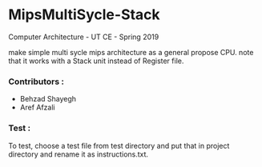 # MipsMultiSycle-Stack
Computer Architecture - UT CE - Spring 2019

make simple multi sycle mips architecture as a general propose CPU. note that it works with a Stack unit instead of Register file.

### Contributors :

 - Behzad Shayegh
 - Aref Afzali


### Test :

To test, choose a test file from test directory and put that in project directory and rename it as instructions.txt.
